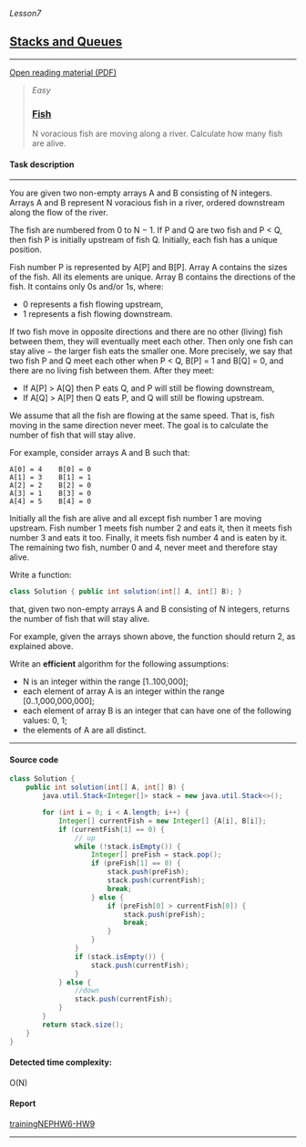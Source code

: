 _Lesson7_

## [Stacks and Queues](https://app.codility.com/programmers/lessons/7-stacks_and_queues/)
***
[Open reading material (PDF)](https://codility.com/media/train/5-Stacks.pdf)

> _Easy_
> ### [Fish](https://app.codility.com/programmers/lessons/7-stacks_and_queues/fish/)
> N voracious fish are moving along a river. Calculate how many fish are alive.


#### Task description
***
You are given two non-empty arrays A and B consisting of N integers. Arrays A and B represent N voracious fish in a river, ordered downstream along the flow of the river.

The fish are numbered from 0 to N − 1. If P and Q are two fish and P < Q, then fish P is initially upstream of fish Q. Initially, each fish has a unique position.

Fish number P is represented by A[P] and B[P]. Array A contains the sizes of the fish. All its elements are unique. Array B contains the directions of the fish. It contains only 0s and/or 1s, where:

* 0 represents a fish flowing upstream,
* 1 represents a fish flowing downstream.

If two fish move in opposite directions and there are no other (living) fish between them, they will eventually meet each other. Then only one fish can stay alive − the larger fish eats the smaller one. More precisely, we say that two fish P and Q meet each other when P < Q, B[P] = 1 and B[Q] = 0, and there are no living fish between them. After they meet:

* If A[P] > A[Q] then P eats Q, and P will still be flowing downstream,
* If A[Q] > A[P] then Q eats P, and Q will still be flowing upstream.

We assume that all the fish are flowing at the same speed. That is, fish moving in the same direction never meet. The goal is to calculate the number of fish that will stay alive.

For example, consider arrays A and B such that:
```
A[0] = 4    B[0] = 0
A[1] = 3    B[1] = 1
A[2] = 2    B[2] = 0
A[3] = 1    B[3] = 0
A[4] = 5    B[4] = 0
```
Initially all the fish are alive and all except fish number 1 are moving upstream. Fish number 1 meets fish number 2 and eats it, then it meets fish number 3 and eats it too. Finally, it meets fish number 4 and is eaten by it. The remaining two fish, number 0 and 4, never meet and therefore stay alive.

Write a function:
```java
class Solution { public int solution(int[] A, int[] B); }
```
that, given two non-empty arrays A and B consisting of N integers, returns the number of fish that will stay alive.

For example, given the arrays shown above, the function should return 2, as explained above.

Write an **efficient** algorithm for the following assumptions:

* N is an integer within the range [1..100,000];
* each element of array A is an integer within the range [0..1,000,000,000];
* each element of array B is an integer that can have one of the following values: 0, 1;
* the elements of A are all distinct.

***

#### Source code
```java
class Solution {
    public int solution(int[] A, int[] B) {
        java.util.Stack<Integer[]> stack = new java.util.Stack<>();

        for (int i = 0; i < A.length; i++) {
            Integer[] currentFish = new Integer[] {A[i], B[i]};
            if (currentFish[1] == 0) {
                // up
                while (!stack.isEmpty()) {
                    Integer[] preFish = stack.pop();
                    if (preFish[1] == 0) {
                        stack.push(preFish);
                        stack.push(currentFish);
                        break;
                    } else {
                        if (preFish[0] > currentFish[0]) {
                            stack.push(preFish);
                            break;
                        }
                    }
                }
                if (stack.isEmpty()) {
                    stack.push(currentFish);
                }
            } else {
                //down
                stack.push(currentFish);
            }
        }
        return stack.size();
    }
}
```

#### Detected time complexity:
O(N)

#### Report
[trainingNEPHW6-HW9](https://app.codility.com/demo/results/trainingNEPHW6-HW9/)

***
